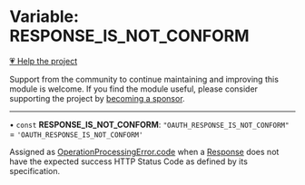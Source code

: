 # Variable: RESPONSE\_IS\_NOT\_CONFORM

[💗 Help the project](https://github.com/sponsors/panva)

Support from the community to continue maintaining and improving this module is welcome. If you find the module useful, please consider supporting the project by [becoming a sponsor](https://github.com/sponsors/panva).

***

• `const` **RESPONSE\_IS\_NOT\_CONFORM**: `"OAUTH_RESPONSE_IS_NOT_CONFORM"` = `'OAUTH_RESPONSE_IS_NOT_CONFORM'`

Assigned as [OperationProcessingError.code](../classes/OperationProcessingError.md#code) when a [Response](https://developer.mozilla.org/docs/Web/API/Response) does not have the
expected success HTTP Status Code as defined by its specification.
